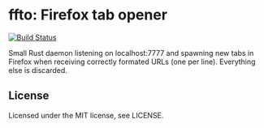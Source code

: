 # ffto: Firefox tab opener

[![Build Status](https://travis-ci.org/Siosm/ffto.svg?branch=master)](https://travis-ci.org/Siosm/ffto)

Small Rust daemon listening on localhost:7777 and spawning new tabs in Firefox
when receiving correctly formated URLs (one per line). Everything else is
discarded.

## License

Licensed under the MIT license, see LICENSE.
